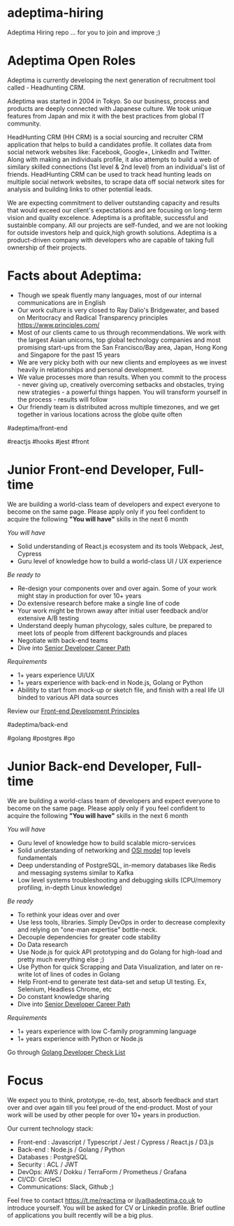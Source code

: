 # adeptima-hiring

Adeptima Hiring repo ... for you to join and improve ;)

# Adeptima Open Roles

Adeptima is currently developing the next generation of recruitment tool called - Headhunting CRM.

Adeptima was started in 2004 in Tokyo. So our business, process and products are deeply connected with Japanese culture. We took unique features from Japan and mix it with the best practices from global IT community.

HeadHunting CRM (HH CRM) is a social sourcing and recruiter CRM application that helps to build a candidates profile. It collates data from social network websites like: Facebook, Google+, LinkedIn and Twitter. Along with making an individuals profile, it also attempts to build a web of similary skilled connections (1st level & 2nd level) from an individual's list of friends. HeadHunting CRM can be used to track head hunting leads on multiple social network websites, to scrape data off social network sites for analysis and building links to other potential leads.

We are expecting commitment to deliver outstanding capacity and results that would exceed our client's expectations and are focusing on long-term vision and quality excelence. Adeptima is a profitable, successful and sustainble company. All our projects are self-funded, and we are not looking for outside investors help and quick,high growth solutions. Adeptima is a product-driven company with developers who are capable of taking full ownership of their projects.


# Facts about Adeptima:
* Though we speak fluently many languages, most of our internal communications are in English
* Our work culture is very closed to Ray Dalio's Bridgewater, and based on Meritocracy and Radical Transparency principles https://www.principles.com/
* Most of our clients came to us through recommendations. We work with the largest Asian unicorns, top global technology companies and most promising start-ups from the San Francisco/Bay area, Japan, Hong Kong and Singapore for the past 15 years
* We are very picky both with our new clients and employees as we invest heavily in relationships and personal development.
* We value processes more than results. When you commit to the process - never giving up, creatively overcoming setbacks and obstacles, trying new strategies - a powerful things happen. You will transform yourself in the process - results will follow
* Our friendly team is distributed across multiple timezones, and we get together in various locations across the globe quite often


#adeptima/front-end

#reactjs #hooks #jest #front

# Junior Front-end Developer, Full-time
We are building a world-class team of developers and expect everyone to become on the same page. Please apply only if you feel confident to acquire the following **"You will have"** skills in the next 6 month

*You will have*
* Solid understanding of React.js ecosystem and its tools Webpack, Jest, Cypress
* Guru level of knowledge how to build a world-class UI / UX experience

*Be ready to*
* Re-design your components over and over again. Some of your work might stay in production for over 10+ years
* Do extensive research before make a single line of code
* Your work might be thrown away after initial user feedback and/or extensive A/B testing
* Understand deeply human phycology, sales culture, be prepared to meet lots of people from different backgrounds and places
* Negotiate with back-end teams
* Dive into [Senior Developer Career Path](SENIOR.md)

*Requirements*
* 1+ years experience UI/UX
* 1+ years experience with back-end in Node.js, Golang or Python
* Abilitity to start from mock-up or sketch file, and finish with a real life UI binded to various API data sources

Review our [Front-end Development Principles](Front-end_Development_Principles.md)

#adeptima/back-end

#golang #postgres #go

# Junior Back-end Developer, Full-time
We are building a world-class team of developers and expect everyone to become on the same page. Please apply only if you feel confident to acquire the following **"You will have"** skills in the next 6 month

*You will have*
* Guru level of knowledge how to build scalable micro-services
* Solid understanding of networking and [OSI model](https://en.wikipedia.org/wiki/OSI_mode) top levels fundamentals
* Deep understanding of PostgreSQL, in-memory databases like Redis and messaging systems similar to Kafka
* Low level systems troubleshooting and debugging skills (CPU/memory profiling, in-depth Linux knowledge)

*Be ready*
* To rethink your ideas over and over
* Use less tools, libraries. Simply DevOps in order to decrease complexity and relying on "one-man expertise" bottle-neck.
* Decouple dependencies for greater code stability
* Do Data research
* Use Node.js for quick API prototyping and do Golang for high-load and pretty much everything else ;)
* Use Python for quick Scrapping and Data Visualization, and later on re-write lot of lines of codes in Golang
* Help Front-end to generate test data-set and setup UI testing. Ex, Selenium, Headless Chrome, etc
* Do constant knowledge sharing
* Dive into [Senior Developer Career Path](SENIOR.md)

*Requirements*
* 1+ years experience with low C-family programming language
* 1+ years experience with Python or Node.js

Go through [Golang Developer Check List](Golang_Check_List.md)

# Focus

We expect you to think, prototype, re-do, test, absorb feedback and start over and over again till you feel proud of the end-product. Most of your work will be used by other people for over 10+ years in production.

Our current technology stack:
* Front-end : Javascript / Typescript / Jest / Cypress / React.js / D3.js
* Back-end : Node.js / Golang / Python
* Databases : PostgreSQL
* Security : ACL / JWT
* DevOps: AWS / Dokku / TerraForm / Prometheus / Grafana
* CI/CD: CircleCI
* Communications: Slack, Github ;)

Feel free to contact https://t.me/reactima or ilya@adeptima.co.uk to introduce yourself. You will be asked for CV or Linkedin profile. Brief outline of applications you built recently will be a big plus.
